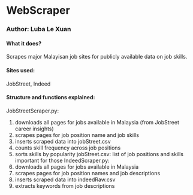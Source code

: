 # WebScraper
### Author: Luba Le Xuan
#### What it does?
Scrapes major Malayisan job sites for publicly available data on job skills.
#### Sites used:
JobStreet, Indeed
#### Structure and functions explained:
JobStreetScraper.py:
1. downloads all pages for jobs available in Malaysia (from JobStreet career insights)
2. scrapes pages for job position name and job skills
3. inserts scraped data into jobStreet.csv
4. counts skill frequency across job positions
5. sorts skills by popularity
jobStreet.csv:
	list of job positions and skills important for those
IndeedScraper.py:
1. downloads all pages for jobs available in Malaysia
2. scrapes pages for job position names and job descriptions
3. inserts scraped data into indeedRaw.csv
4. extracts keywords from job descriptions


